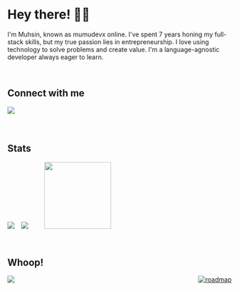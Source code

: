 # Hey there! 🤘🏻
<div>
  <p>I'm Muhsin, known as mumudevx online. I've spent 7 years honing my full-stack skills, but my true passion lies in entrepreneurship. I love using technology to solve problems and create value. I'm a language-agnostic developer always eager to learn.</p>
</div>

&nbsp;

## Connect with me  
<div>
  <a href="https://bento.me/muhsinarslan" target="_blank">
    <img src="https://img.shields.io/badge/bento-black.svg?&style=for-the-badge&logo=bento&logoColor=white" style="margin-bottom: 5px;" />
  </a>
</div>

&nbsp;

## Stats  
<div>
  <img src="https://github-readme-stats.vercel.app/api?username=mumudevx&hide_title=false&hide_rank=false&show_icons=true&include_all_commits=true&count_private=true&disable_animations=false&theme=dracula&locale=en&hide_border=false&hide=contribs"/>
  &ensp;
  <img src="https://github-readme-stats.vercel.app/api/top-langs/?username=mumudevx&layout=compact&theme=dracula"/>
  &ensp;&ensp;&ensp;&ensp;
  <img src="https://i.giphy.com/QRmJC704DProuxlMkG.webp" height="150"/>
</div>

&nbsp;

## Whoop!
<img src="https://spotify-github-profile.kittinanx.com/api/view?uid=muhsinarslan&cover_image=true&theme=natemoo-re&show_offline=false&background_color=121212&interchange=true&bar_color=53b14f&bar_color_cover=false" align="left"/>
<div align="right">
  <a href="https://roadmap.sh/u/mumudevx"><img src="https://roadmap.sh/card/wide/64c01138fcdcf9c5d50ad3f6?variant=dark" alt="roadmap"/></a>
</div>
